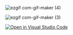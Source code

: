 ![ezgif com-gif-maker (4)](https://user-images.githubusercontent.com/74820307/145687724-2ceecacc-4303-4196-96c2-8c15fd762d90.gif)

![ezgif com-gif-maker (3)](https://user-images.githubusercontent.com/74820307/145687726-4fd86717-f216-4c02-bfc5-258772b93abb.gif)

[![Open in Visual Studio Code](https://classroom.github.com/assets/open-in-vscode-f059dc9a6f8d3a56e377f745f24479a46679e63a5d9fe6f495e02850cd0d8118.svg)](https://classroom.github.com/online_ide?assignment_repo_id=6534678&assignment_repo_type=AssignmentRepo)
